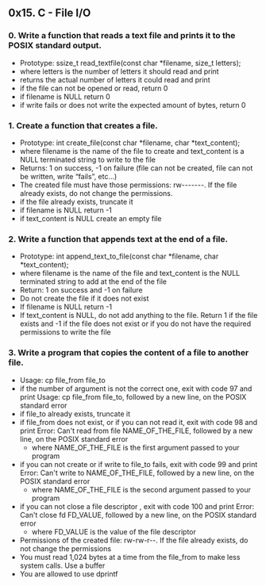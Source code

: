 ## 0x15. C - File I/O

### 0. Write a function that reads a text file and prints it to the POSIX standard output.
 * Prototype: ssize_t read_textfile(const char *filename, size_t letters);
 * where letters is the number of letters it should read and print
 * returns the actual number of letters it could read and print
 * if the file can not be opened or read, return 0
 * if filename is NULL return 0
 * if write fails or does not write the expected amount of bytes, return 0

### 1. Create a function that creates a file.
 * Prototype: int create_file(const char *filename, char *text_content);
 * where filename is the name of the file to create and text_content is a NULL terminated string to write to the file
 * Returns: 1 on success, -1 on failure (file can not be created, file can not be written, write “fails”, etc…)
 * The created file must have those permissions: rw-------. If the file already exists, do not change the permissions.
 * if the file already exists, truncate it
 * if filename is NULL return -1
 * if text_content is NULL create an empty file

### 2. Write a function that appends text at the end of a file.
 * Prototype: int append_text_to_file(const char *filename, char *text_content);
 * where filename is the name of the file and text_content is the NULL terminated string to add at the end of the file
 * Return: 1 on success and -1 on failure
 * Do not create the file if it does not exist
 * If filename is NULL return -1
 * If text_content is NULL, do not add anything to the file. Return 1 if the file exists and -1 if the file does not exist or if you do not have the required permissions to write the file


### 3. Write a program that copies the content of a file to another file.
 * Usage: cp file_from file_to
 * if the number of argument is not the correct one, exit with code 97 and print Usage: cp file_from file_to, followed by a new line, on the POSIX standard error
 * if file_to already exists, truncate it
 * if file_from does not exist, or if you can not read it, exit with code 98 and print Error: Can't read from file NAME_OF_THE_FILE, followed by a new line, on the POSIX standard error
   - where NAME_OF_THE_FILE is the first argument passed to your program
 * if you can not create or if write to file_to fails, exit with code 99 and print Error: Can't write to NAME_OF_THE_FILE, followed by a new line, on the POSIX standard error
   - where NAME_OF_THE_FILE is the second argument passed to your program
 * if you can not close a file descriptor , exit with code 100 and print Error: Can't close fd FD_VALUE, followed by a new line, on the POSIX standard error
   - where FD_VALUE is the value of the file descriptor
 * Permissions of the created file: rw-rw-r--. If the file already exists, do not change the permissions
 * You must read 1,024 bytes at a time from the file_from to make less system calls. Use a buffer
 * You are allowed to use dprintf

